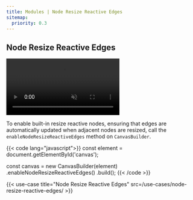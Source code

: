```yaml
---
title: Modules | Node Resize Reactive Edges
sitemap:
  priority: 0.3
---
```


## Node Resize Reactive Edges

<a href="/use-cases/node-resize-reactive-edges/" target="_blank" aria-label="Responsive Nodes">
  <div class="video">
    <video autoplay muted loop>
      <source src="/media/node-resize-reactive-edges.webm">
    </video>
  </div>
</a>

To enable built-in resize reactive nodes, ensuring that edges are automatically updated when adjacent nodes are resized, call the `enableNodeResizeReactiveEdges` method on `CanvasBuilder`.

{{< code lang="javascript">}}
const element = document.getElementById('canvas');

const canvas = new CanvasBuilder(element)
  .enableNodeResizeReactiveEdges()
  .build();
{{< /code >}}

{{< use-case title="Node Resize Reactive Edges" src=/use-cases/node-resize-reactive-edges/ >}}
